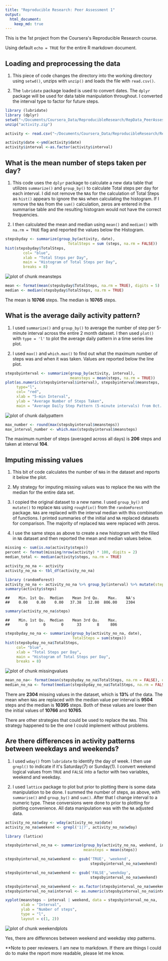 ```yaml
---
title: "Reproducible Research: Peer Assessment 1"
output: 
  html_document:
    keep_md: true
---   
```

This is the 1st project from the Coursera's Reproducible Research course.  

Using default `echo = TRUE` for the entire R markdown document.

## Loading and preprocessing the data  

1. This piece of code changes the directory into the working directory using `setwd()`, unzips with `unzip()` and loads the file with `read.csv()`.  

2. The `lubridate` package loaded is used to convert dates.  The `dplyr` package will be used for data table manipulation throughout.  I converted the interval type to  factor for future steps.  
  

```r
library (lubridate)
library (dplyr)  
setwd("~/Documents/Coursera_Data/ReproducibleResearch/RepData_PeerAssessment1")
unzip("activity.zip") 

activity <- read.csv("~/Documents/Coursera_Data/ReproducibleResearch/RepData_PeerAssessment1/activity.csv" )  

activity$date <-ymd(activity$date)  
activity$interval <-as.factor(activity$interval)  
```

## What is the mean number of steps taken per day?  

1. This code uses the `dplyr` package to calculate a new data table that utilizes
`summarize()` and `group_by()` to calculate Total steps per day for each interval.  I did not remove the `NA`s for the calculation of Total Steps as `hist()` appears to ignore the `NA`s when calculating the histogram.  If I remove the `NA`s from the `sum()` calculation, zeros are entered in the summarise table and the resulting histogram would not have the correct frequencies.  

2. I then calculated the mean and median using `mean()` and `median()` with `na.rm = TRUE` flag and reported the values below the Histogram.  


```r
stepsbyday <- summarize(group_by(activity, date),  
                            TotalSteps = sum (steps, na.rm = FALSE))
hist(stepsbyday$TotalSteps, 
        col= "blue",
        xlab = "Total Steps per Day", 
        main = "Histogram of Total Steps per Day",
        breaks = 8)  
```

![plot of chunk meansteps](figure/meansteps-1.png) 

```r
mean <- format(mean(stepsbyday$TotalSteps, na.rm = TRUE), digits = 5)  
median <- median(stepsbyday$TotalSteps, na.rm = TRUE)  
```
The mean is **10766** steps.  The median is **10765** steps.    

## What is the average daily activity pattern?  

1. I used `summarize()` and `group_by()` to average the number of step per 5-minute interval across the entire 2 month dataset. I then used `plot()` with `type = 'l'` to plot the average daily pattern in a time series line plot.

2. I used `max()` and `which.max()` to find out what the maximum number of steps was and when it was taken.  Values are reported below the line plot.  


```r
stepsbyinterval <- summarize(group_by(activity, interval), 
                             meansteps = mean(steps, na.rm = TRUE))
plot(as.numeric(stepsbyinterval$interval), stepsbyinterval$meansteps, 
     type="l",
     col= "red",
     xlab = "5-min Interval", 
     ylab = "Average Number of Steps Taken", 
     main = "Average Daily Step Pattern (5-minute intervals) from 0ct. to Nov. 2012")
```

![plot of chunk dailypattern](figure/dailypattern-1.png) 

```r
max_number <- round(max(stepsbyinterval$meansteps))  
max_interval_number <- which.max(stepsbyinterval$meansteps)  
```

The maximum number of steps (averaged across all days) is **206** steps and taken at interval **104**. 

## Imputing missing values  

1. This bit of code calculates the number of `NA`s in the dataset and reports it below the plot.  

2. My strategy for imputing missing values was to replace the `NA`s with the median for the entire data set.  

3. I copied the original dataset to a new name. I used `group_by()` and `mutate()` to replace `NA`s using `roughfix()` from the `randomForest` package.  `NA`s are replaced with the interval median with this combination of functions.  I printed summaries of the initial and `NA` replaced datasets for comparison.  The majority of replaced `NA`s were replaced with zeros.

4. I use the same steps as above to create a new histogram with the filled in `NA` dataset and then reported the mean and median values below.  


```r
missing <- sum(is.na(activity$steps)) 
percent <- format(missing/nrow(activity) * 100, digits = 2)
median_total <- median(activity$steps, na.rm = TRUE)

activity_no_na <- activity
activity_no_na <- tbl_df(activity_no_na)

library (randomForest)
activity_no_na <- activity_no_na %>% group_by(interval) %>% mutate(steps = na.roughfix(steps))
summary(activity$steps)
```

```
##    Min. 1st Qu.  Median    Mean 3rd Qu.    Max.    NA's 
##    0.00    0.00    0.00   37.38   12.00  806.00    2304
```

```r
summary(activity_no_na$steps)
```

```
##    Min. 1st Qu.  Median    Mean 3rd Qu.    Max. 
##       0       0       0      33       8     806
```

```r
stepsbyday_no_na <- summarize(group_by(activity_no_na, date), 
                              TotalSteps = sum(steps))
hist(stepsbyday_no_na$TotalSteps,
     col= "blue",
     xlab = "Total Steps per Day",
     main = "Histogram of Total Steps per Day",
     breaks = 8)  
```

![plot of chunk missingvalues](figure/missingvalues-1.png) 

```r
mean_no_na<- format(mean(stepsbyday_no_na$TotalSteps, na.rm = FALSE), digits = 4)
median_no_na <- format(median(stepsbyday_no_na$TotalSteps, na.rm = FALSE ), digits = 5)
```

There are **2304** missing values in the dataset, which is **13%** of the data.  The mean when `NA`s are replaced with the median value per interval is **9504** steps and the median is **10395** steps.  Both of these values are lower then the initial values of **10766** and **10765**.  

There are other strategies that could be used to replace the `NA`s.  This strategy happened to be the one I could implement without problems.

## Are there differences in activity patterns between weekdays and weekends?  

1. I used `wday()` from `lubridate` to identify the day of week. I then use `grepl()` to indicate if it's Saturday(7) or Sunday(1).  I convert weekend logical values from `TRUE` and `FALSE` into a factor with two variables, weekend and weekday.  

2. I used `lattice` package to plot but prior to plotting there is some data manipulation to be done.  I summed the number of steps, as above, with `summarise()` and `group_by()` and `sum()`.  After that I change interval to a numeric type.  These conversions were done to prior to plotting for plotting convenience.  All data manipulation was with the `NA` adjusted data. 


```r
activity_no_na$wday <- wday(activity_no_na$date)
activity_no_na$weekend <- grepl('1|7', activity_no_na$wday)

library (lattice)

stepsbyinterval_no_na <- summarize(group_by(activity_no_na, weekend, interval), 
                                   meansteps = mean(steps))

stepsbyinterval_no_na$weekend <- gsub('TRUE', 'weekend', 
                                      stepsbyinterval_no_na$weekend)

stepsbyinterval_no_na$weekend <- gsub('FALSE','weekday', 
                                      stepsbyinterval_no_na$weekend)

stepsbyinterval_no_na$weekend <- as.factor(stepsbyinterval_no_na$weekend)
stepsbyinterval_no_na$interval <- as.numeric(stepsbyinterval_no_na$interval)

xyplot(meansteps ~ interval | weekend, data = stepsbyinterval_no_na, 
       xlab = "Interval", 
       ylab = "Number of steps", 
       type = "l",
       layout = c(1, 2))
```

![plot of chunk weekendplots](figure/weekendplots-1.png) 

Yes, there are differences between weekend and weekday step patterns.  
   
**Note to peer reviewers.  I am new to markdown.  If there are things I could do to make the report more readable, please let me know.
